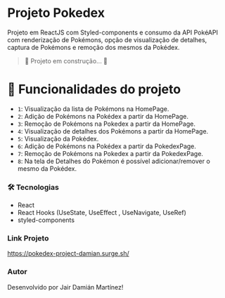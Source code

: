 # Projeto Pokedex

Projeto em ReactJS com Styled-components e consumo da API PokéAPI com renderização de Pokémons, opção de visualização de detalhes, captura de Pokémons e remoção dos mesmos da Pokédex.

> :construction: Projeto em construção... :construction:

# :hammer: Funcionalidades do projeto

- `1`: Visualização da lista de Pokémons na HomePage.
- `2`: Adição de Pokémons na Pokédex a partir da HomePage.
- `3`: Remoção de Pokémons na Pokedex a partir da HomePage.
- `4`: Visualização de detalhes dos Pokémons a partir da HomePage.
- `5`: Visualização da Pokédex.
- `6`: Adição de Pokémons na Pokédex a partir da PokedexPage.
- `7`: Remoção de Pokémons na Pokedex a partir da PokedexPage.
- `8`: Na tela de Detalhes do Pokémon é possível adicionar/remover o mesmo da Pokédex.


### 🛠 Tecnologias
- React
- React Hooks (UseState, UseEffect , UseNavigate, UseRef)
- styled-components

### Link Projeto
https://pokedex-project-damian.surge.sh/

### Autor
Desenvolvido por Jair Damián Martínez!